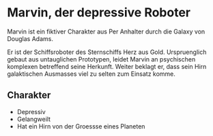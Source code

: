 # Marvin, der depressive Roboter
Marvin ist ein fiktiver Charakter aus Per Anhalter durch die Galaxy von Douglas Adams.

Er ist der Schiffsroboter des Sternschiffs Herz aus Gold. Urspruenglich gebaut aus untauglichen Prototypen, leidet Marvin an psychischen komplexen betreffend seine Herkunft. Weiter beklagt er, dass sein Hirn galaktischen Ausmasses viel zu selten zum Einsatz komme.
## Charakter
* Depressiv
* Gelangweilt
* Hat ein Hirn von der Groessse eines Planeten

